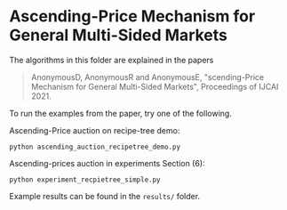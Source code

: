 # Ascending-Price Mechanism for General Multi-Sided Markets

The algorithms in this folder are explained in the papers

> AnonymousD, AnonymousR and AnonymousE,
> "scending-Price Mechanism for General Multi-Sided Markets",
> Proceedings of IJCAI 2021.


To run the examples from the paper, try one of the following.

Ascending-Price auction on recipe-tree demo:

    python ascending_auction_recipetree_demo.py
    
Ascending-prices auction in experiments Section (6):
        
    python experiment_recpietree_simple.py
    
Example results can be found in the `results/` folder.
